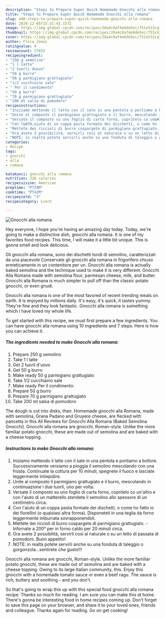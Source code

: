 ```yaml
---
description: "Steps to Prepare Super Quick Homemade Gnocchi alla romana"
title: "Steps to Prepare Super Quick Homemade Gnocchi alla romana"
slug: 440-steps-to-prepare-super-quick-homemade-gnocchi-alla-romana
date: 2020-12-05T15:31:43.157Z
image: https://img-global.cpcdn.com/recipes/28a4c8af4e6de5ec/751x532cq70/gnocchi-alla-romana-recipe-main-photo.jpg
thumbnail: https://img-global.cpcdn.com/recipes/28a4c8af4e6de5ec/751x532cq70/gnocchi-alla-romana-recipe-main-photo.jpg
cover: https://img-global.cpcdn.com/recipes/28a4c8af4e6de5ec/751x532cq70/gnocchi-alla-romana-recipe-main-photo.jpg
author: Flora Jones
ratingvalue: 4
reviewcount: 27833
recipeingredient:
- "250 g semolino"
- "1 l latte"
- "2 tuorli duovo"
- "50 g burro"
- "50 g parmigiano grattugiato"
- "1/2 cucchiaino sale"
- " Per il condimento"
- "50 g burro"
- "70 g parmigiano grattugiato"
- "200 ml salsa di pomodoro"
recipeinstructions:
- "Iniziamo mettendo il latte con il sale in una pentola e portiamo a bollore. Successivamente versiamo a pioggia il semolino mescolando con una frusta. Continuate la cottura per 10 minuti, spegnete il fuoco e lasciate leggermente intiepidire."
- "Unite al composto il parmigiano grattugiato e il burro, mescolando in continuazione i due tuorli, uno per volta."
- "Versate il composto su uno foglio di carta forno, copritelo co un&#39;altro e con l&#39;aiuto di un matterello stendete il semolino allo spessore di un centimetro circa."
- "Con l&#39;aiuto di un coppa pasta formate dei dischetti, o come ho fatto io dei fiorellini (o qualsiasi altra forma). Disponeteli in una teglia da forno leggermente imburrata sovrapponendoli."
- "Mettete dei riccioli di burro cospargete di parmigiano grattugiato.  Infornate a 200° per in forno caldo per 20 minuti circa."
- "Ora avete 2 possibilità, servirli così al naturale o su un letto di passata di pomodoro. Buon appetito!"
- "NOTE: in realtà potete servirli anche su una fonduta di taleggio o gorgonzola...sentirete che gusto!!!"
categories:
- Recipe
tags:
- gnocchi
- alla
- romana

katakunci: gnocchi alla romana 
nutrition: 226 calories
recipecuisine: American
preptime: "PT29M"
cooktime: "PT42M"
recipeyield: "3"
recipecategory: Lunch

---
```



![Gnocchi alla romana](https://img-global.cpcdn.com/recipes/28a4c8af4e6de5ec/751x532cq70/gnocchi-alla-romana-recipe-main-photo.jpg)

Hey everyone, I hope you're having an amazing day today. Today, we're going to make a distinctive dish, gnocchi alla romana. It is one of my favorites food recipes. This time, I will make it a little bit unique. This is gonna smell and look delicious.

Gli gnocchi alla romana, sono dei dischetti tondi di semolino, caratterizzati da una piacevole Conservate gli gnocchi alla romana in frigorifero chiuso ermeticamente in un contenitore per un. Gnocchi alla romana is actually baked semolina and the technique used to make it is very different. Gnocchi Alla Romana made with semolina flour, parmesan cheese, milk, and butter. Gnocchi alla Romana is much simpler to pull off than the classic potato gnocchi, or even gnudi.

Gnocchi alla romana is one of the most favored of recent trending meals on earth. It is enjoyed by millions daily. It's easy, it's quick, it tastes yummy. They're fine and they look fantastic. Gnocchi alla romana is something which I have loved my whole life.


To get started with this recipe, we must first prepare a few ingredients. You can have gnocchi alla romana using 10 ingredients and 7 steps. Here is how you can achieve it.

<!--inarticleads1-->

##### The ingredients needed to make Gnocchi alla romana:

1. Prepare 250 g semolino
1. Take 1 l latte
1. Get 2 tuorli d&#39;uovo
1. Get 50 g burro
1. Make ready 50 g parmigiano grattugiato
1. Take 1/2 cucchiaino sale
1. Make ready  Per il condimento:
1. Prepare 50 g burro
1. Prepare 70 g parmigiano grattugiato
1. Take 200 ml salsa di pomodoro


The dough is cut into disks, then. Homemade gnocchi alla Romana, made with semolina, Grana Padano and Gruyere cheese, are flecked with pancetta in this All Reviews for Gnocchi Alla Romana (Baked Semolina Gnocchi). Gnocchi alla romana are gnocchi, Roman-style. Unlike the more familiar potato gnocchi, these are made out of semolina and are baked with a cheese topping. 

<!--inarticleads2-->

##### Instructions to make Gnocchi alla romana:

1. Iniziamo mettendo il latte con il sale in una pentola e portiamo a bollore. Successivamente versiamo a pioggia il semolino mescolando con una frusta. Continuate la cottura per 10 minuti, spegnete il fuoco e lasciate leggermente intiepidire.
1. Unite al composto il parmigiano grattugiato e il burro, mescolando in continuazione i due tuorli, uno per volta.
1. Versate il composto su uno foglio di carta forno, copritelo co un&#39;altro e con l&#39;aiuto di un matterello stendete il semolino allo spessore di un centimetro circa.
1. Con l&#39;aiuto di un coppa pasta formate dei dischetti, o come ho fatto io dei fiorellini (o qualsiasi altra forma). Disponeteli in una teglia da forno leggermente imburrata sovrapponendoli.
1. Mettete dei riccioli di burro cospargete di parmigiano grattugiato.  - Infornate a 200° per in forno caldo per 20 minuti circa.
1. Ora avete 2 possibilità, servirli così al naturale o su un letto di passata di pomodoro. Buon appetito!
1. NOTE: in realtà potete servirli anche su una fonduta di taleggio o gorgonzola...sentirete che gusto!!!


Gnocchi alla romana are gnocchi, Roman-style. Unlike the more familiar potato gnocchi, these are made out of semolina and are baked with a cheese topping. Owing to its large Italian community, this. Enjoy this gnocchi with a homemade tomato sauce or even a beef ragu. The sauce is rich, buttery and soothing - and you don&#39;t. 

So that's going to wrap this up with this special food gnocchi alla romana recipe. Thanks so much for reading. I am sure you can make this at home. There's gonna be interesting food in home recipes coming up. Don't forget to save this page on your browser, and share it to your loved ones, friends and colleague. Thanks again for reading. Go on get cooking!
